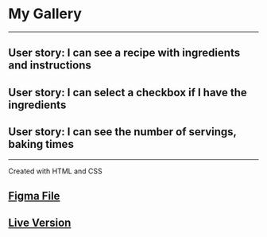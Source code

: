 # My Gallery

---

## User story: I can see a recipe with ingredients and instructions

## User story: I can select a checkbox if I have the ingredients

## User story: I can see the number of servings, baking times

---

Created with HTML and CSS

## [Figma File](https://www.figma.com/file/HHzg6Ywq8jamFTB0J4iXKM/my-gallery-challenge)

## [Live Version](http://recipe-page-cristhian.surge.sh/)
